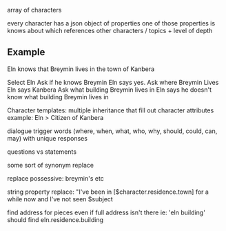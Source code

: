 

array of characters

every character has a json object of properties
one of those properties is knows about which references other characters / topics + level of depth



## Example

Eln knows that Breymin lives in the town of Kanbera

Select Eln
Ask if he knows Breymin
Eln says yes.
Ask where Breymin Lives
Eln says Kanbera
Ask what building Breymin lives in
Eln says he doesn't know what building Breymin lives in



Character templates: multiple inheritance that fill out character attributes
example: Eln > Citizen of Kanbera


dialogue trigger words (where, when, what, who, why, should, could, can, may) with unique responses

questions vs statements

some sort of synonym replace

replace possessive: breymin's etc

string property replace:  "I've been in [$character.residence.town] for a while now and I've not seen $subject

find address for pieces even if full address isn't there ie: 'eln building' should find eln.residence.building